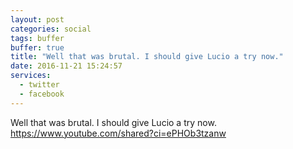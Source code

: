 ```yaml
---
layout: post
categories: social
tags: buffer
buffer: true
title: "Well that was brutal. I should give Lucio a try now."
date: 2016-11-21 15:24:57
services: 
  - twitter
  - facebook
---
```

Well that was brutal. I should give Lucio a try now. <a class="url" href="https://www.youtube.com/shared?ci=ePHOb3tzanw" rel="external nofollow" target="_blank">https://www.youtube.com/shared?ci=ePHOb3tzanw</a>
